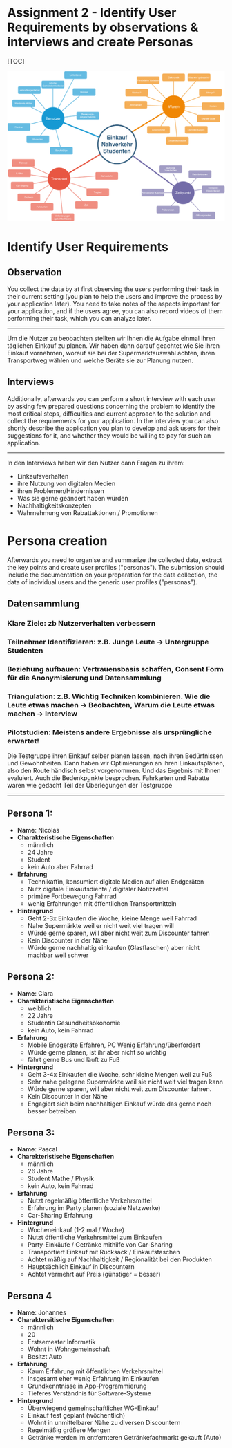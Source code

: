 # Assignment 2  - Identify User Requirements by observations & interviews and create Personas

[TOC]

![Concept Map](Assignment_1.png)

# Identify User Requirements

## Observation

You collect the data by at first observing the users performing their 
task in their current setting (you plan to help the users and improve 
the process by your application later). You need to take notes of the 
aspects important for your application, and if the users agree, you can 
also record videos of them performing their task, which you can analyze 
later. 

----
Um die Nutzer zu beobachten stellten wir Ihnen die Aufgabe einmal ihren täglichen Einkauf zu planen. Wir haben dann darauf geachtet wie Sie ihren Einkauf vornehmen, worauf sie bei der Supermarktauswahl achten, ihren Transportweg wählen und welche Geräte sie zur Planung nutzen. 

## Interviews

Additionally, afterwards you can perform a short interview with each 
user by asking few prepared questions concerning the problem to identify
the most critical steps, difficulties and current approach to the 
solution and collect the requirements for your application. In the 
interview you can also shortly describe the application you plan to 
develop and ask users for their suggestions for it, and whether they 
would be willing to pay for such an application.

----
In den Interviews haben wir den Nutzer dann Fragen zu ihrem:
* Einkaufsverhalten
* ihre Nutzung von digitalen Medien
* ihren Problemen/Hindernissen
* Was sie gerne geändert haben würden
* Nachhaltigkeitskonzepten
* Wahrnehmung von Rabattaktionen / Promotionen

# Persona creation

Afterwards you need to organise and summarize the collected data, 
extract the key points and create user profiles ("personas"). The 
submission should include the documentation on your preparation for the 
data collection, the data of individual users and the generic user 
profiles ("personas"). 

## Datensammlung

### Klare Ziele: zb Nutzerverhalten verbessern

### Teilnehmer Identifizieren: z.B. Junge Leute -> Untergruppe Studenten

### Beziehung aufbauen: Vertrauensbasis schaffen, Consent Form für die Anonymisierung und Datensammlung

### Triangulation: z.B. Wichtig Techniken kombinieren. Wie die Leute etwas machen -> Beobachten, Warum die Leute etwas machen -> Interview

### Pilotstudien: Meistens andere Ergebnisse als ursprüngliche erwartet!

Die Testgruppe ihren Einkauf selber planen lassen, nach ihren Bedürfnissen und Gewohnheiten. Dann haben wir Optimierungen an ihren Einkaufsplänen, also den Route händisch selbst vorgenommen. Und das Ergebnis mit Ihnen evaluiert. Auch die Bedenkpunkte besprochen. Fahrkarten und Rabatte waren wie gedacht Teil der Überlegungen der Testgruppe

-------------------------------------

## Persona 1:

* **Name**: Nicolas
* **Charakteristische Eigenschaften**
  * männlich
  * 24 Jahre
  * Student
  * kein Auto aber Fahrrad
* **Erfahrung**
  * Technikaffin, konsumiert digitale Medien auf allen Endgeräten
  * Nutz digitale Einkaufsdiente / digitaler Notizzettel
  * primäre Fortbewegung Fahrrad
  * wenig Erfahrungen mit öffentlichen Transportmitteln
* **Hintergrund**
  *  Geht 2-3x Einkaufen die Woche, kleine Menge weil Fahrrad
  * Nahe Supermärkte weil er nicht weit viel tragen will
  * Würde gerne sparen, will aber nicht weit zum Discounter fahren
  * Kein Discounter in der Nähe
  * Würde gerne nachhaltig einkaufen (Glasflaschen) aber nicht machbar weil schwer

## Persona 2:

- **Name**: Clara
- **Charakteristische Eigenschaften**
  - weiblich
  - 22 Jahre
  - Studentin Gesundheitsökonomie
  - kein Auto, kein Fahrrad
- **Erfahrung**
  - Mobile Endgeräte Erfahren, PC Wenig Erfahrung/überfordert
  - Würde gerne planen, ist ihr aber nicht so wichtig
  - fährt gerne Bus und läuft zu Fuß
- **Hintergrund**
  -  Geht 3-4x Einkaufen die Woche, sehr kleine Mengen weil zu Fuß
  - Sehr nahe gelegene Supermärkte weil sie nicht weit viel tragen kann
  - Würde gerne sparen, will aber nicht weit zum Discounter fahren.
  - Kein Discounter in der Nähe
  - Engagiert sich beim nachhaltigen Einkauf würde das gerne noch besser betreiben

## Persona 3:

- **Name**: Pascal
- **Charekteristische Eigenschaften**
    - männlich
    - 26 Jahre
    - Student Mathe / Physik
    - kein Auto, kein Fahrrad
- **Erfahrung**
    - Nutzt regelmäßig öffentliche Verkehrsmittel
    - Erfahrung im Party planen (soziale Netzwerke)
    - Car-Sharing Erfahrung
- **Hintergrund**
    - Wocheneinkauf (1-2 mal / Woche)
    - Nutzt öffentliche Verkehrsmittel zum Einkaufen
    - Party-Einkäufe / Getränke mithilfe von Car-Sharing
    - Transportiert Einkauf mit Rucksack / Einkaufstaschen
    - Achtet mäßig auf Nachhaltigkeit / Regionalität bei den Produkten
    - Hauptsächlich Einkauf in Discountern
    - Achtet vermehrt auf Preis (günstiger = besser)


## Persona 4

- **Name**: Johannes
- **Charaktersitische Eigenschaften**
    - männlich
    - 20
    - Erstsemester Informatik
    - Wohnt in Wohngemeinschaft
    - Besitzt Auto
- **Erfahrung**
    - Kaum Erfahrung mit öffentlichen Verkehrsmittel
    - Insgesamt eher wenig Erfahrung im Einkaufen
    - Grundkenntnisse in App-Programmierung
    - Tieferes Verständnis für Software-Systeme
- **Hintergrund**
    - Überwiegend gemeinschaftlicher WG-Einkauf
    - Einkauf fest geplant (wöchentlich)
    - Wohnt in unmittelbarer Nähe zu diversen Discountern
    - Regelmäßig größere Mengen
    - Getränke werden im entfernteren Getränkefachmarkt gekauft (Auto)
